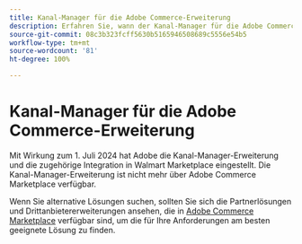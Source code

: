 ```yaml
---
title: Kanal-Manager für die Adobe Commerce-Erweiterung
description: Erfahren Sie, wann der Kanal-Manager für die Adobe Commerce-Erweiterung das Ende des Lebenszyklus erreicht hat.
source-git-commit: 08c3b323fcff5630b5165946508689c5556e54b5
workflow-type: tm+mt
source-wordcount: '81'
ht-degree: 100%

---
```



# Kanal-Manager für die Adobe Commerce-Erweiterung

Mit Wirkung zum 1. Juli 2024 hat Adobe die Kanal-Manager-Erweiterung und die zugehörige Integration in Walmart Marketplace eingestellt. Die Kanal-Manager-Erweiterung ist nicht mehr über Adobe Commerce Marketplace verfügbar.

Wenn Sie alternative Lösungen suchen, sollten Sie sich die Partnerlösungen und Drittanbietererweiterungen ansehen, die in [Adobe Commerce Marketplace](https://commercemarketplace.adobe.com/) verfügbar sind, um die für Ihre Anforderungen am besten geeignete Lösung zu finden.

